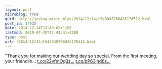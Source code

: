 ```yaml
---
layout: post
microblog: true
guid: http://joshua.micro.blog/2014/12/14/t543945760426176512.html
post_id: 39532
date: 2014-12-14T12:49:09+1100
lastmod: 2019-07-30T17:41:41+1100
type: post
url: /2014/12/14/t543945760426176512.html
---
```

"Thank you for making our wedding day so special. From the first meeting, your friendlin... [t.co/22vfmOq3z...](http://t.co/22vfmOq3zz) [t.co/bP63jhd6s...](http://t.co/bP63jhd6ss)
